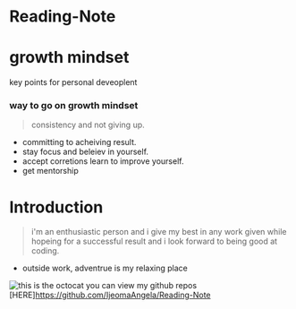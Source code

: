 # Reading-Note
# growth mindset
key points for personal deveoplent
### way to go on growth mindset 
> consistency and not giving up. 
- committing to acheiving result. 
- stay focus and beleiev in yourself. 
- accept corretions learn to improve yourself. 
- get mentorship

# Introduction
>i'm an enthusiastic person and i give my best in any work given while hopeing for a successful result and i look forward to being good at coding.
- outside work, adventrue is my relaxing place

![this is the octocat](https://techcrunch.com/wp-content/uploads/2018/06/github-octocat-microsoft.png?w=730)
you can view my github repos [HERE]https://github.com/IjeomaAngela/Reading-Note
